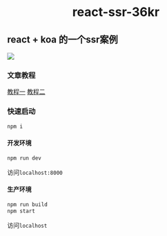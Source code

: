 <h1 align="center">react-ssr-36kr</h1>

## react + koa 的一个ssr案例

![](https://github.com/zwmmm/react-ssr-36kr/blob/master/doc/1.jpg)

### 文章教程

[教程一](https://juejin.im/post/5c90b4115188252d9559136c)
[教程二](https://juejin.im/post/5cb86c866fb9a068b47b7338)

### 快速启动

```bash
npm i
```

#### 开发环境

```js
npm run dev
```
访问`localhost:8000`

#### 生产环境

```js
npm run build
npm start
```

访问`localhost`
